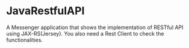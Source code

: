 # JavaRestfulAPI
A Messenger application that shows the implementation of RESTful API using JAX-RS(Jersey). You also need a Rest Client to check the functionalities.
